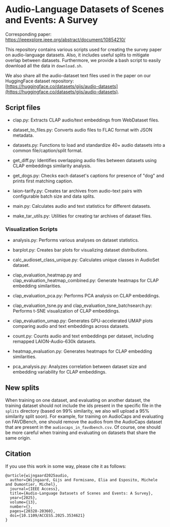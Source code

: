 # Audio-Language Datasets of Scenes and Events: A Survey

Corresponding paper: https://ieeexplore.ieee.org/abstract/document/10854210/

This repository contains various scripts used for creating the survey paper on audio-language datasets. Also, it includes useful splits to mitigate overlap between datasets. Furthermore, we provide a bash script to easily download all the data in `download.sh`.

We also share all the audio-dataset text files used in the paper on our HuggingFace dataset repository: [https://huggingface.co/datasets/gijs/audio-datasets](https://huggingface.co/datasets/gijs/audio-datasets).

## Script files

- clap.py: Extracts CLAP audio/text embeddings from WebDataset files.

- dataset_to_files.py: Converts audio files to FLAC format with JSON metadata.

- datasets.py: Functions to load and standardize 40+ audio datasets into a common file/caption/split format.

- get_diff.py: Identifies overlapping audio files between datasets using CLAP embeddings similarity analysis.

- get_dogs.py: Checks each dataset's captions for presence of "dog" and prints first matching caption.

- laion-tarify.py: Creates tar archives from audio-text pairs with configurable batch size and data splits.

- main.py: Calculates audio and text statistics for different datasets.

- make_tar_utils.py: Utilities for creating tar archives of dataset files.

### Visualization Scripts

- analysis.py: Performs various analyses on dataset statistics.

- barplot.py: Creates bar plots for visualizing dataset distributions.

- calc_audioset_class_unique.py: Calculates unique classes in AudioSet dataset.

- clap_evaluation_heatmap.py and clap_evaluation_heatmap_combined.py: Generate heatmaps for CLAP embedding similarities.

- clap_evaluation_pca.py: Performs PCA analysis on CLAP embeddings.

- clap_evaluation_tsne.py and clap_evaluation_tsne_batchsearch.py: Performs t-SNE visualization of CLAP embeddings.

- clap_evaluation_umap.py: Generates GPU-accelerated UMAP plots comparing audio and text embeddings across datasets.

- count.py: Counts audio and text embeddings per dataset, including remapped LAION-Audio-630k datasets.

- heatmap_evaluation.py: Generates heatmaps for CLAP embedding similarities.

- pca_analysis.py: Analyzes correlation between dataset size and embedding variability for CLAP embeddings.

## New splits

When training on one dataset, and evaluating on another dataset, the training dataset should not include the ids present in the specific file in the `splits` directory (based on 99\% similarity, we also will upload a 95% similarity split soon).
For example, for training on AudioCaps and evaluating on FAVDBench, one should remove the audios from the AudioCaps dataset that are present in the `audiocaps_in_favdbench.csv`. 
Of course, one should be more careful when training and evaluating on datasets that share the same origin.

## Citation
If you use this work in some way, please cite it as follows:
```
@article{wijngaard2025audio,
  author={Wijngaard, Gijs and Formisano, Elia and Esposito, Michele and Dumontier, Michel},
  journal={IEEE Access}, 
  title={Audio-Language Datasets of Scenes and Events: A Survey}, 
  year={2025},
  volume={13},
  number={},
  pages={20328-20360},
  doi={10.1109/ACCESS.2025.3534621}
}
```
